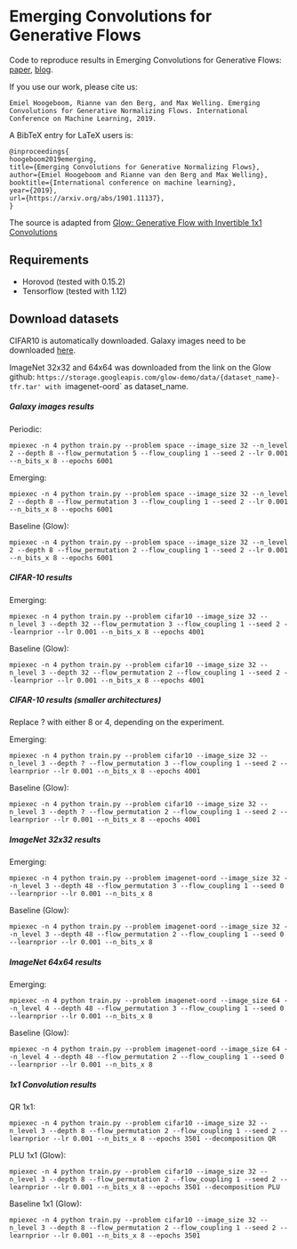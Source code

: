# Emerging Convolutions for Generative Flows

Code to reproduce results in Emerging Convolutions for Generative Flows: [paper](https://arxiv.org/abs/1901.11137), [blog](https://ehoogeboom.github.io/post/invertible_convs/).

If you use our work, please cite us: 
```
Emiel Hoogeboom, Rianne van den Berg, and Max Welling. Emerging Convolutions for Generative Normalizing Flows. International Conference on Machine Learning, 2019.
```

A BibTeX entry for LaTeX users is:
```
@inproceedings{
hoogeboom2019emerging,
title={Emerging Convolutions for Generative Normalizing Flows},
author={Emiel Hoogeboom and Rianne van den Berg and Max Welling},
booktitle={International conference on machine learning},
year={2019},
url={https://arxiv.org/abs/1901.11137},
}
```

The source is adapted from [Glow: Generative Flow with Invertible 1x1 Convolutions](https://github.com/openai/glow)

## Requirements
- Horovod (tested with 0.15.2)
- Tensorflow (tested with 1.12)

## Download datasets
CIFAR10 is automatically downloaded.
Galaxy images need to be downloaded [here](https://github.com/SpaceML/merger_transfer_learning).

ImageNet 32x32 and 64x64 was downloaded from the link on the Glow github: `https://storage.googleapis.com/glow-demo/data/{dataset_name}-tfr.tar'
with `imagenet-oord` as dataset_name. 


##### Galaxy images results

Periodic:
```
mpiexec -n 4 python train.py --problem space --image_size 32 --n_level 2 --depth 8 --flow_permutation 5 --flow_coupling 1 --seed 2 --lr 0.001 --n_bits_x 8 --epochs 6001
```

Emerging:
```
mpiexec -n 4 python train.py --problem space --image_size 32 --n_level 2 --depth 8 --flow_permutation 3 --flow_coupling 1 --seed 2 --lr 0.001 --n_bits_x 8 --epochs 6001
```

Baseline (Glow):
```
mpiexec -n 4 python train.py --problem space --image_size 32 --n_level 2 --depth 8 --flow_permutation 2 --flow_coupling 1 --seed 2 --lr 0.001 --n_bits_x 8 --epochs 6001
```

##### CIFAR-10 results

Emerging:
```
mpiexec -n 4 python train.py --problem cifar10 --image_size 32 --n_level 3 --depth 32 --flow_permutation 3 --flow_coupling 1 --seed 2 --learnprior --lr 0.001 --n_bits_x 8 --epochs 4001
```

Baseline (Glow):
```
mpiexec -n 4 python train.py --problem cifar10 --image_size 32 --n_level 3 --depth 32 --flow_permutation 2 --flow_coupling 1 --seed 2 --learnprior --lr 0.001 --n_bits_x 8 --epochs 4001
```


##### CIFAR-10 results (smaller architectures)

Replace ? with either 8 or 4, depending on the experiment.

Emerging:
```
mpiexec -n 4 python train.py --problem cifar10 --image_size 32 --n_level 3 --depth ? --flow_permutation 3 --flow_coupling 1 --seed 2 --learnprior --lr 0.001 --n_bits_x 8 --epochs 4001
```

Baseline (Glow):
```
mpiexec -n 4 python train.py --problem cifar10 --image_size 32 --n_level 3 --depth ? --flow_permutation 2 --flow_coupling 1 --seed 2 --learnprior --lr 0.001 --n_bits_x 8 --epochs 4001
```

##### ImageNet 32x32 results

Emerging:
```
mpiexec -n 4 python train.py --problem imagenet-oord --image_size 32 --n_level 3 --depth 48 --flow_permutation 3 --flow_coupling 1 --seed 0 --learnprior --lr 0.001 --n_bits_x 8
```

Baseline (Glow):
```
mpiexec -n 4 python train.py --problem imagenet-oord --image_size 32 --n_level 3 --depth 48 --flow_permutation 2 --flow_coupling 1 --seed 0 --learnprior --lr 0.001 --n_bits_x 8
```


##### ImageNet 64x64 results
Emerging:
```
mpiexec -n 4 python train.py --problem imagenet-oord --image_size 64 --n_level 4 --depth 48 --flow_permutation 3 --flow_coupling 1 --seed 0 --learnprior --lr 0.001 --n_bits_x 8
```

Baseline (Glow):
```
mpiexec -n 4 python train.py --problem imagenet-oord --image_size 64 --n_level 4 --depth 48 --flow_permutation 2 --flow_coupling 1 --seed 0 --learnprior --lr 0.001 --n_bits_x 8
```


##### 1x1 Convolution results
QR 1x1:
```
mpiexec -n 4 python train.py --problem cifar10 --image_size 32 --n_level 3 --depth 8 --flow_permutation 2 --flow_coupling 1 --seed 2 --learnprior --lr 0.001 --n_bits_x 8 --epochs 3501 --decomposition QR
```

PLU 1x1 (Glow):
```
mpiexec -n 4 python train.py --problem cifar10 --image_size 32 --n_level 3 --depth 8 --flow_permutation 2 --flow_coupling 1 --seed 2 --learnprior --lr 0.001 --n_bits_x 8 --epochs 3501 --decomposition PLU
```

Baseline 1x1 (Glow):
```
mpiexec -n 4 python train.py --problem cifar10 --image_size 32 --n_level 3 --depth 8 --flow_permutation 2 --flow_coupling 1 --seed 2 --learnprior --lr 0.001 --n_bits_x 8 --epochs 3501
```



